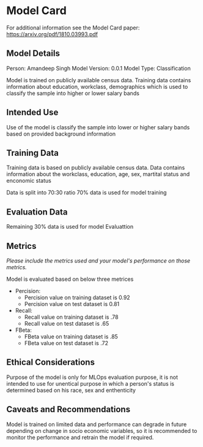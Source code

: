 # Model Card

For additional information see the Model Card paper: https://arxiv.org/pdf/1810.03993.pdf

## Model Details

Person: Amandeep Singh
Model Version: 0.0.1
Model Type: Classification

Model is trained on publicly available census data. Training data contains information about education, workclass, demographics which is used to classify the sample into higher or lower salary
bands

## Intended Use

Use of the model is classify the sample into lower or higher salary bands based on provided background information

## Training Data

Training data is based on publicly available census data. Data contains information about the workclass, education, age, sex, martital status and enconomic status

Data is split into 70:30 ratio 70% data is used for model training

## Evaluation Data

Remaining 30% data is used for model Evaluattion

## Metrics
_Please include the metrics used and your model's performance on those metrics._

Model is evaluated based on below three metrices

- Percision:
    - Percision value on training dataset is 0.92
    - Percision value on test dataset is 0.81
- Recall:
    - Recall value on training dataset is .78
    - Recall value on test dataset is .65
- FBeta:
    - FBeta value on training dataset is .85
    - FBeta value on test dataset is .72

## Ethical Considerations

Purpose of the model is only for MLOps evaluation purpose, it is not intended to use for unentical purpose in which a person's status is determined based on his race, sex and enthenticity

## Caveats and Recommendations

Model is trained on limited data and performance can degrade in future depending on change in socio economic variables, so it is recommended to monitor the performance and retrain the model if required.
